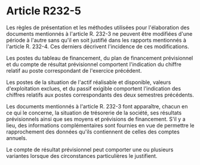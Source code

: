 # Article R232-5

Les règles de présentation et les méthodes utilisées pour l'élaboration des documents mentionnés à l'article R. 232-3 ne peuvent être modifiées d'une période à l'autre sans qu'il en soit justifié dans les rapports mentionnés à l'article R. 232-4. Ces derniers décrivent l'incidence de ces modifications.

Les postes du tableau de financement, du plan de financement prévisionnel et du compte de résultat prévisionnel comportent l'indication du chiffre relatif au poste correspondant de l'exercice précédent.

Les postes de la situation de l'actif réalisable et disponible, valeurs d'exploitation exclues, et du passif exigible comportent l'indication des chiffres relatifs aux postes correspondants des deux semestres précédents.

Les documents mentionnés à l'article R. 232-3 font apparaître, chacun en ce qui le concerne, la situation de trésorerie de la société, ses résultats prévisionnels ainsi que ses moyens et prévisions de financement. S'il y a lieu, des informations complémentaires sont fournies en vue de permettre le rapprochement des données qu'ils contiennent de celles des comptes annuels.

Le compte de résultat prévisionnel peut comporter une ou plusieurs variantes lorsque des circonstances particulières le justifient.
